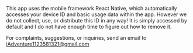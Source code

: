 This app uses the mobile framework React Native, which automatically accesses your device ID and basic usage data within the app. However we do not collect, use, or distribute this ID in any way! It is simply accessed by default and I do not have enough time to figure out how to remove it.

For complaints, suggestions, or inquiries, send an email to iAdventure1123581321@gmail.com
